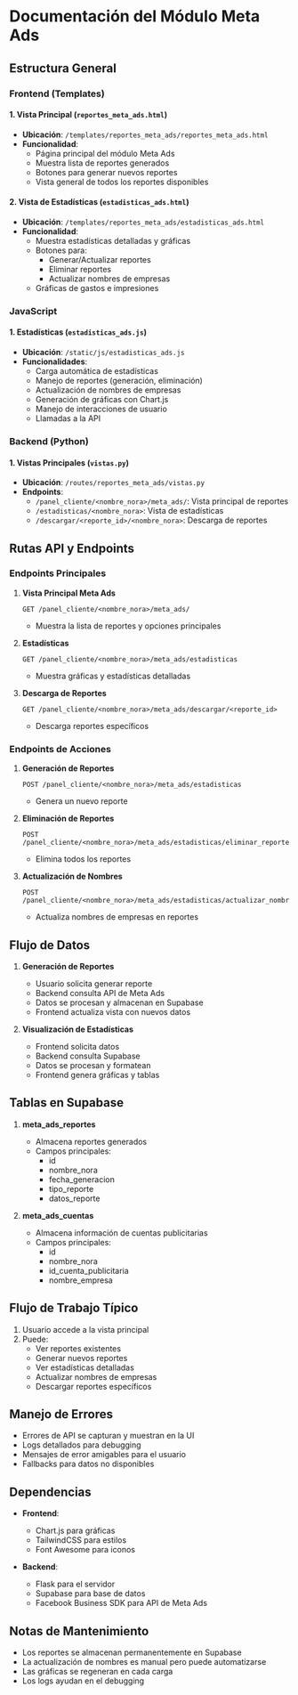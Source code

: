 # Documentación del Módulo Meta Ads

## Estructura General

### Frontend (Templates)
#### 1. Vista Principal (`reportes_meta_ads.html`)
- **Ubicación**: `/templates/reportes_meta_ads/reportes_meta_ads.html`
- **Funcionalidad**: 
  - Página principal del módulo Meta Ads
  - Muestra lista de reportes generados
  - Botones para generar nuevos reportes
  - Vista general de todos los reportes disponibles

#### 2. Vista de Estadísticas (`estadisticas_ads.html`)
- **Ubicación**: `/templates/reportes_meta_ads/estadisticas_ads.html`
- **Funcionalidad**:
  - Muestra estadísticas detalladas y gráficas
  - Botones para:
    - Generar/Actualizar reportes
    - Eliminar reportes
    - Actualizar nombres de empresas
  - Gráficas de gastos e impresiones

### JavaScript
#### 1. Estadísticas (`estadisticas_ads.js`)
- **Ubicación**: `/static/js/estadisticas_ads.js`
- **Funcionalidades**:
  - Carga automática de estadísticas
  - Manejo de reportes (generación, eliminación)
  - Actualización de nombres de empresas
  - Generación de gráficas con Chart.js
  - Manejo de interacciones de usuario
  - Llamadas a la API

### Backend (Python)
#### 1. Vistas Principales (`vistas.py`)
- **Ubicación**: `/routes/reportes_meta_ads/vistas.py`
- **Endpoints**:
  - `/panel_cliente/<nombre_nora>/meta_ads/`: Vista principal de reportes
  - `/estadisticas/<nombre_nora>`: Vista de estadísticas
  - `/descargar/<reporte_id>/<nombre_nora>`: Descarga de reportes

## Rutas API y Endpoints

### Endpoints Principales
1. **Vista Principal Meta Ads**
   ```
   GET /panel_cliente/<nombre_nora>/meta_ads/
   ```
   - Muestra la lista de reportes y opciones principales

2. **Estadísticas**
   ```
   GET /panel_cliente/<nombre_nora>/meta_ads/estadisticas
   ```
   - Muestra gráficas y estadísticas detalladas

3. **Descarga de Reportes**
   ```
   GET /panel_cliente/<nombre_nora>/meta_ads/descargar/<reporte_id>
   ```
   - Descarga reportes específicos

### Endpoints de Acciones
1. **Generación de Reportes**
   ```
   POST /panel_cliente/<nombre_nora>/meta_ads/estadisticas
   ```
   - Genera un nuevo reporte

2. **Eliminación de Reportes**
   ```
   POST /panel_cliente/<nombre_nora>/meta_ads/estadisticas/eliminar_reportes
   ```
   - Elimina todos los reportes

3. **Actualización de Nombres**
   ```
   POST /panel_cliente/<nombre_nora>/meta_ads/estadisticas/actualizar_nombres_empresas
   ```
   - Actualiza nombres de empresas en reportes

## Flujo de Datos

1. **Generación de Reportes**
   - Usuario solicita generar reporte
   - Backend consulta API de Meta Ads
   - Datos se procesan y almacenan en Supabase
   - Frontend actualiza vista con nuevos datos

2. **Visualización de Estadísticas**
   - Frontend solicita datos
   - Backend consulta Supabase
   - Datos se procesan y formatean
   - Frontend genera gráficas y tablas

## Tablas en Supabase

1. **meta_ads_reportes**
   - Almacena reportes generados
   - Campos principales:
     - id
     - nombre_nora
     - fecha_generacion
     - tipo_reporte
     - datos_reporte

2. **meta_ads_cuentas**
   - Almacena información de cuentas publicitarias
   - Campos principales:
     - id
     - nombre_nora
     - id_cuenta_publicitaria
     - nombre_empresa

## Flujo de Trabajo Típico

1. Usuario accede a la vista principal
2. Puede:
   - Ver reportes existentes
   - Generar nuevos reportes
   - Ver estadísticas detalladas
   - Actualizar nombres de empresas
   - Descargar reportes específicos

## Manejo de Errores

- Errores de API se capturan y muestran en la UI
- Logs detallados para debugging
- Mensajes de error amigables para el usuario
- Fallbacks para datos no disponibles

## Dependencias

- **Frontend**:
  - Chart.js para gráficas
  - TailwindCSS para estilos
  - Font Awesome para iconos

- **Backend**:
  - Flask para el servidor
  - Supabase para base de datos
  - Facebook Business SDK para API de Meta Ads

## Notas de Mantenimiento

- Los reportes se almacenan permanentemente en Supabase
- La actualización de nombres es manual pero puede automatizarse
- Las gráficas se regeneran en cada carga
- Los logs ayudan en el debugging
